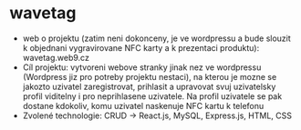 # wavetag

* web o projektu (zatim neni dokonceny, je ve wordpressu a bude slouzit k objednani vygravirovane NFC karty a k prezentaci produktu): wavetag.web9.cz
* Cíl projektu: vytvoreni webove stranky jinak nez ve wordpressu (Wordpress jiz pro potreby projektu nestaci), na kterou je mozne se jakozto uzivatel zaregistrovat, prihlasit a upravovat svuj uzivatelsky profil viditelny i pro neprihlasene uzivatele. Na profil uzivatele se pak dostane kdokoliv, komu uzivatel naskenuje NFC kartu k telefonu
* Zvolené technologie: CRUD -> React.js, MySQL, Express.js, HTML, CSS
